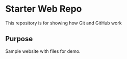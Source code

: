 # Starter Web Repo

This repository is for showing how Git and GitHub work

## Purpose

Sample website with files for demo.
